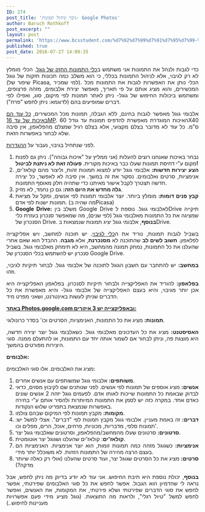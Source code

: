 ```yaml
---
ID: 274
post_title: 'גיבוי וניהול תמונות- Google Photos'
author: Baruch Rothkoff
post_excerpt: ""
layout: post
permalink: 'https://www.bcsstudent.com/%d7%92%d7%99%d7%91%d7%95%d7%99-%d7%95%d7%a0%d7%99%d7%94%d7%95%d7%9c-%d7%aa%d7%9e%d7%95%d7%a0%d7%95%d7%aa-google-photos/'
published: true
post_date: 2016-07-27 14:09:35
---
```

<p style="text-align:justify;">כדי לגבות ולנהל את התמונות אני משתמש ב<a href="https://photos.google.com/">כלי התמונות החזק של גוגל</a>. הכלי מומלץ לא רק לגיבוי, אלא לניהול התמונות בכללי, כי הוא משלב כמה תכונות חזקות של גוגל (שיפור של Picasa, למי שמכיר). הכלי נותן את האפשרות לגבות את התמונות מכל המכשירים, והוא מציג אותם על פי תאריך, מאפשר יצירת אלבומים, מזהה פרצופים, ומשתמש ביכולות החיפוש של גוגל- ניתן לאתר תמונות לפי מיקום, סוג, ואפילו לפי דברים שמופיעים בהם (לדוגמא: ניתן לחפש "פרח").</p>
<p style="text-align:justify;">אלבומי גוגל מאפשר לגבות בחינם, ללא הגבלה, תמונות מכל המכשירים, <a href="https://support.google.com/photos/answer/6220791?hl=iw">כל עוד הם באיכות של עד 16MP</a>. האיכות המוגדרת מאפשרת להדפיס תמונות עד גודל 60X40 ס"מ. כל עוד לא מדובר בצלם מקצועי, אלא בצלם רגיל שמצלם מהפלאפון, אין סיבה שלא לבחור באפשרות הזאת.</p>
<p style="text-align:justify;">לפני שנתחיל בגיבוי, נעבור על <a href="https://photos.google.com/settings">ההגדרות</a>.</p>

<ol>
 	<li style="text-align:justify;">נבחר באיכות שאנחנו רוצים להעלות (אני ממליץ על "איכות גבוהה"). ניתן גם לפנות מקום ע"י דחיסת תמונות שעלו כבר באיכות מקורית.&nbsp;<strong>פעולה זאת לא ניתנת לביטול!</strong></li>
 	<li style="text-align:justify;"><strong>הצע יצירות חדשות:</strong> אלבומי גוגל יודע למצוא תמונות זהות, וליצור מהם קולאז'ים, אנימציות, סרטים ואלבומים. נסקור את זה במשך. אין סיבה לא לאפשר, כל יצירה חדשה תצטרך לקבל אישור מאיתנו כדי שתהיה חלק מאוסף התמונות.</li>
 	<li style="text-align:justify;"><strong>גלה מחדש את היום הזה:</strong> גם כן נחמד, לא מזיק.</li>
 	<li style="text-align:justify;"><strong>קבץ פנים דומות:</strong> מומלץ ביותר. יוצר אלבומי תמונות לפי אנשים, ומקל על מציאת תמונות ישנות לפי אדם. (מה שהיה בPicasa)</li>
 	<li style="text-align:justify;"><strong>Google Drive:</strong> משלב בין Google Drive לאלבומי גוגל. נוספת לDrive תיקייה שמציגה את כל התמונות מאלבומי גוגל (לפי שנים), מה שמאפשר סנכרון בעזרת כלי הסנכרון של Drive.&nbsp;<strong>בנוסף</strong>, אלבומי גוגל יציג תמונות שנמצאות בDrive.</li>
</ol>
<p style="text-align:justify;">בשביל לגבות תמונות, נוריד את ה<a href="https://photos.google.com/apps">כלי לגיבוי</a>. יש תוכנה למחשב, ויש אפליקצייה לפלאפון.&nbsp;<strong>חשוב לשים לב</strong> שהתוכנה לא&nbsp;<strong>מסנכרנת</strong>, אלא&nbsp;<strong>מגבה</strong>. ההבדל הוא שאם אחרי שהעלנו את כל התמונות, נמחק תמונה מהמחשב, היא לא תימחק מאלבומי גוגל. בשביל סנכרון יש להשתמש בכלי הסנכרון של Google Drive.</p>
<p style="text-align:justify;"><strong>במחשב:</strong>&nbsp;יש להתחבר עם חשבון הגוגל לתוכנה של אלבומי גוגל. לבחור תיקיות לגיבוי, וזהו.</p>
<p style="text-align:justify;"><strong>בפלאפון:</strong> להוריד את האפליקצייה ולבחור תיקיות לסנכרון. בפלאפון האפליקצייה היא אכן יותר מגיבוי, והיא בעצם האפליקצייה של אלבומי גוגל- והיא מאפשרת את כל הדברים שניתן לעשות באינטרנט, ושאני מפרט מיד.</p>
<strong><span style="text-decoration:underline;">באתר <a href="https://photos.google.com/">Photos.google.com</a>&nbsp;ובאפליקצייה יש 3 איזורים:</span></strong>
<p style="text-align:justify;"><strong>תמונות:</strong> מציג את כל התמונות, האנימציות, הסרטים וכו' בסדר כרונולוגי.</p>
<p style="text-align:justify;"><strong>האסיסטנט:</strong> מציג את כל העדכונים מאלבומי גוגל. כשאלבומי גוגל יוצר יצירה חדשה, היא מוצגת פה, וניתן לבחור אם לשמור אותה יחד עם התמונות, או להתעלם ממנה. סוגי היצירות מפורטים בהמשך.</p>
<strong>אלבומים:</strong>
<p style="text-align:justify;">מציג את האלבומים. אלו סוגי האלבומים:</p>

<ol>
 	<li style="text-align:justify;"><strong>משותפים:</strong> אלבומי גוגל שמשותפים עם אנשים אחרים.</li>
 	<li style="text-align:justify;"><strong>אנשים:</strong> מציג אוספים של תמונות לפי אנשים. לפני שנותנים שם לקיבוץ מסוים, כדאי לבדוק שבאמת כל התמונות שייכות לאותו אדם. לפעמים גוגל יזהה 2 אנשים שונים כאדם אחד. במקרה כזה יש לסמן את התמונות המיותרות ולהסיר אותם ע"י בחירה באפשרות שנמצאת בתפריט שלוש הנקודות.</li>
 	<li style="text-align:justify;"><strong>מקומות</strong><strong>:</strong> מקבץ תמונות לפי המיקום שבהם צולמו.</li>
 	<li style="text-align:justify;"><strong>דברים:</strong> זה באמת מעניין. אלבומי גוגל מקבץ תמונות לפי "דברים". אצלי למשל יש: תמונות סלפי, מדבריות, מכוניות, פרחים, אוכל, הרים, מפלים וכו'.</li>
 	<li style="text-align:justify;"><strong>סרטונים:</strong> סרטונים שעלו מהמחשב/מהפלאפון, וסרטונים שאלבומי גוגל יצר.</li>
 	<li style="text-align:justify;"><strong>קולאז'ים</strong>: קולאז'ים שהעלנו ושגוגל יצר אוטומטית.</li>
 	<li style="text-align:justify;"><strong>אנימציות:</strong> כשגוגל מזהה כמה תמונות זומות, הוא יוצר אנימציות. האנימציות הם בעצם הרצה מהירה של התמונות הזהות. לא משוכלל יותר מידי.</li>
 	<li style="text-align:justify;"><strong>סרטים:</strong> מציג את כל הסרטים שגוגל יצר, ועוד סרטים שהעלנו (אולי רק כאלה שיותר מדקה?)</li>
</ol>
<p style="text-align:justify;"><strong>בנוסף</strong>, יכולת נוספת היא תיבת החיפוש. אני עוד לא יודע בדיוק מה ניתן לחפש, אבל נראה לי שהדמיון הוא הגבול. אפשר לחפש את כל סוגי האלבומים שפירטתי, אפשר לחפש את סוגי הדברים שפירטתי ושלא פירטתי, את המקומות, את האנשים, ואפשר לחפש למשל "טיול רגלי", ולראות מה התוצאות. (גוגל מציע מידי פעם אפשרויות מעניינות לחיפוש..)</p>